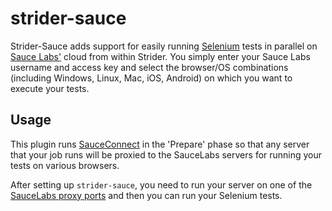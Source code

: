 strider-sauce
=============

Strider-Sauce adds support for easily running [Selenium][selenium] tests in parallel on
[Sauce Labs'][saucelabs] cloud from within Strider. You simply enter your Sauce Labs
username and access key and select the browser/OS combinations (including
Windows, Linux, Mac, iOS, Android) on which you want to execute your tests.

## Usage

This plugin runs [SauceConnect][sauce-connect] in the 'Prepare' phase so that any server that your job runs will be
proxied to the SauceLabs servers for running your tests on various browsers.

After setting up `strider-sauce`, you need to run your server on one of the [SauceLabs proxy ports][proxy-ports]
and then you can run your Selenium tests.

[selenium]: http://www.seleniumhq.org/
[saucelabs]: https://saucelabs.com/
[sauce-connect]: https://docs.saucelabs.com/reference/sauce-connect/
[proxy-ports]: https://docs.saucelabs.com/reference/sauce-connect/#can-i-access-applications-on-localhost-
